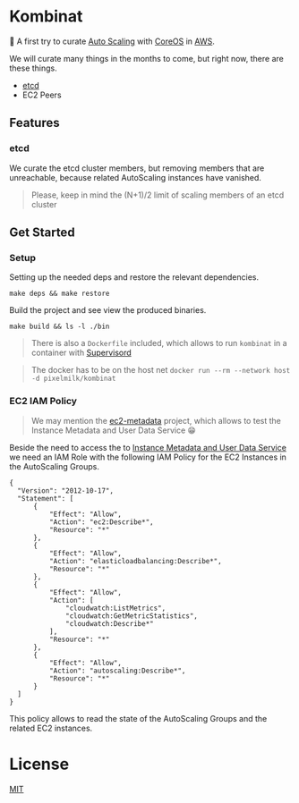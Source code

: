 # Kombinat

:see_no_evil: A first try to curate [Auto Scaling](https://aws.amazon.com/de/autoscaling/) with [CoreOS](https://coreos.com/) in [AWS](https://aws.amazon.com/).

We will curate many things in the months to come, but right now, there are these things.

* [etcd](https://coreos.com/etcd/docs/latest/)
* EC2 Peers

## Features

### etcd

We curate the etcd cluster members, but removing members that are unreachable, because related AutoScaling instances have vanished.

> Please, keep in mind the (N+1)/2 limit of scaling members of an etcd cluster

## Get Started

### Setup

Setting up the needed deps and restore the relevant dependencies.

```
make deps && make restore
```

Build the project and see view the produced binaries.

```
make build && ls -l ./bin
```

> There is also a `Dockerfile` included, which allows to run `kombinat` in a container with [Supervisord](http://supervisord.org/)

> The docker has to be on the host net `docker run --rm --network host -d pixelmilk/kombinat`

### EC2 IAM Policy

> We may mention the [ec2-metadata](https://github.com/axelspringer/ec2-metadata) project, which allows to test the Instance Metadata and User Data Service :grin:

Beside the need to access the to [Instance Metadata and User Data Service](http://docs.aws.amazon.com/AWSEC2/latest/UserGuide/ec2-instance-metadata.html) we need an IAM Role with the following IAM Policy for the EC2 Instances in the AutoScaling Groups.

```
{
  "Version": "2012-10-17",
  "Statement": [
      {
          "Effect": "Allow",
          "Action": "ec2:Describe*",
          "Resource": "*"
      },
      {
          "Effect": "Allow",
          "Action": "elasticloadbalancing:Describe*",
          "Resource": "*"
      },
      {
          "Effect": "Allow",
          "Action": [
              "cloudwatch:ListMetrics",
              "cloudwatch:GetMetricStatistics",
              "cloudwatch:Describe*"
          ],
          "Resource": "*"
      },
      {
          "Effect": "Allow",
          "Action": "autoscaling:Describe*",
          "Resource": "*"
      }
  ]
}
```

This policy allows to read the state of the AutoScaling Groups and the related EC2 instances.

# License
[MIT](/LICENSE)
